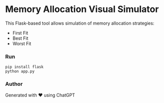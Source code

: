 # Memory Allocation Visual Simulator

This Flask-based tool allows simulation of memory allocation strategies:
- First Fit
- Best Fit
- Worst Fit

### Run
```
pip install flask
python app.py
```

### Author
Generated with ❤️ using ChatGPT